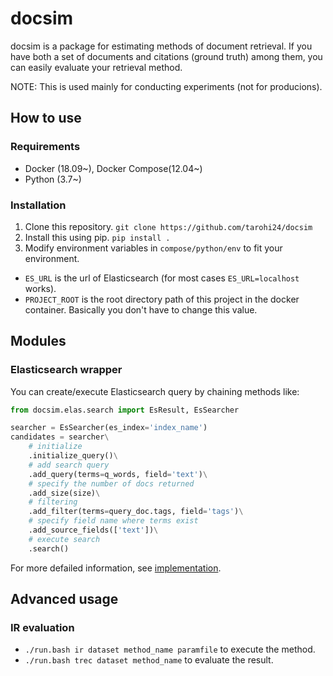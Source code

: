 docsim
=========

docsim is a package for estimating methods of document retrieval.
If you have both a set of documents and citations (ground truth) among them,
you can easily evaluate your retrieval method.

NOTE: This is used mainly for conducting experiments (not for producions).

## How to use

### Requirements

- Docker (18.09~), Docker Compose(12.04~)
- Python (3.7~)

### Installation

1. Clone this repository. `git clone https://github.com/tarohi24/docsim`
2. Install this using pip. `pip install .`
3. Modify environment variables in `compose/python/env` to fit your environment.

- `ES_URL` is the url of Elasticsearch (for most cases `ES_URL=localhost` works).
- `PROJECT_ROOT` is the root directory path of this project in the docker container. Basically you don't have to change this value.


## Modules

### Elasticsearch wrapper
You can create/execute Elasticsearch query by chaining methods like:

```python
from docsim.elas.search import EsResult, EsSearcher

searcher = EsSearcher(es_index='index_name')
candidates = searcher\
    # initialize
    .initialize_query()\
    # add search query
    .add_query(terms=q_words, field='text')\
    # specify the number of docs returned
    .add_size(size)\
    # filtering
    .add_filter(terms=query_doc.tags, field='tags')\
    # specify field name where terms exist
    .add_source_fields(['text'])\
    # execute search
    .search()
```

For more defailed information, see [implementation](https://github.com/tarohi24/docsim/blob/master/docsim/elas/search.py).


## Advanced usage

### IR evaluation

- `./run.bash ir dataset method_name paramfile` to execute the method.
- `./run.bash trec dataset method_name` to evaluate the result.
